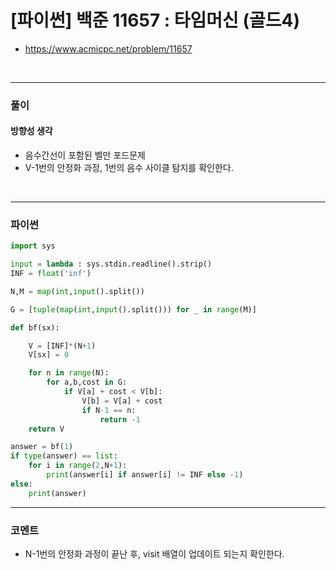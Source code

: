 # **[파이썬] 백준 11657 : 타임머신 (골드4)**
* https://www.acmicpc.net/problem/11657
<br>


---

### **풀이**

#### **방향성 생각**
* 음수간선이 포함된 벨만 포드문제
* V-1번의 안정화 과정, 1번의 음수 사이클 탐지를 확인한다.

<br>

---

### **파이썬**
```python
import sys

input = lambda : sys.stdin.readline().strip()
INF = float('inf')

N,M = map(int,input().split())

G = [tuple(map(int,input().split())) for _ in range(M)]

def bf(sx):

    V = [INF]*(N+1)
    V[sx] = 0

    for n in range(N):
        for a,b,cost in G:
            if V[a] + cost < V[b]:
                V[b] = V[a] + cost
                if N-1 == n:
                    return -1
    return V

answer = bf(1)
if type(answer) == list:
    for i in range(2,N+1):
        print(answer[i] if answer[i] != INF else -1)
else:
    print(answer)
```


---

### **코멘트**

* N-1번의 안정화 과정이 끝난 후, visit 배열이 업데이트 되는지 확인한다.